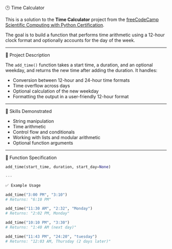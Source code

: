 🕒 Time Calculator

This is a solution to the **Time Calculator** project from the [freeCodeCamp Scientific Computing with Python Certification](https://www.freecodecamp.org/learn/scientific-computing-with-python/).

The goal is to build a function that performs time arithmetic using a 12-hour clock format and optionally accounts for the day of the week.

---

📘 Project Description

The `add_time()` function takes a start time, a duration, and an optional weekday, and returns the new time after adding the duration. It handles:

- Conversion between 12-hour and 24-hour time formats
- Time overflow across days
- Optional calculation of the new weekday
- Formatting the output in a user-friendly 12-hour format

---

🧠 Skills Demonstrated

- String manipulation
- Time arithmetic
- Control flow and conditionals
- Working with lists and modular arithmetic
- Optional function arguments

---

🧪 Function Specification

```python
add_time(start_time, duration, start_day=None)

---

✅ Example Usage

add_time("3:00 PM", "3:10")
# Returns: "6:10 PM"

add_time("11:30 AM", "2:32", "Monday")
# Returns: "2:02 PM, Monday"

add_time("10:10 PM", "3:30")
# Returns: "1:40 AM (next day)"

add_time("11:43 PM", "24:20", "tuesday")
# Returns: "12:03 AM, Thursday (2 days later)"


